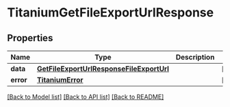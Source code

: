 # TitaniumGetFileExportUrlResponse


## Properties
Name | Type | Description | Notes
------------ | ------------- | ------------- | -------------
**data** | [**GetFileExportUrlResponseFileExportUrl**](GetFileExportUrlResponseFileExportUrl.md) |  | [optional] 
**error** | [**TitaniumError**](TitaniumError.md) |  | [optional] 

[[Back to Model list]](../README.md#documentation-for-models) [[Back to API list]](../README.md#documentation-for-api-endpoints) [[Back to README]](../README.md)


